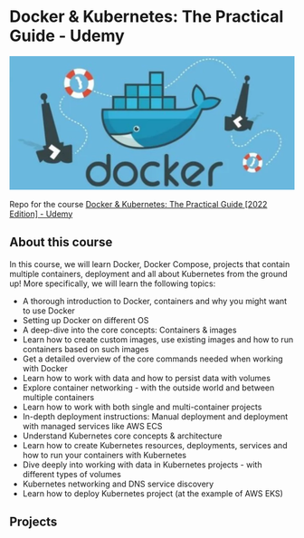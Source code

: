 # Docker & Kubernetes: The Practical Guide - Udemy
![banner](./banner.png "course banner")

Repo for the course [Docker & Kubernetes: The Practical Guide [2022 Edition] - Udemy](https://www.udemy.com/course/docker-kubernetes-the-practical-guide/)

## About this course
In this course, we will learn Docker, Docker Compose, projects that contain multiple containers, deployment and all about Kubernetes from the ground up! More specifically, we will learn the following topics:
- A thorough introduction to Docker, containers and why you might want to use Docker
- Setting up Docker on different OS
- A deep-dive into the core concepts: Containers & images
- Learn how to create custom images, use existing images and how to run containers based on such images
- Get a detailed overview of the core commands needed when working with Docker
- Learn how to work with data and how to persist data with volumes
- Explore container networking - with the outside world and between multiple containers
- Learn how to work with both single and multi-container projects
- In-depth deployment instructions: Manual deployment and deployment with managed services like AWS ECS
- Understand Kubernetes core concepts & architecture
- Learn how to create Kubernetes resources, deployments, services and how to run your containers with Kubernetes
- Dive deeply into working with data in Kubernetes projects - with different types of volumes
- Kubernetes networking and DNS service discovery
- Learn how to deploy Kubernetes project (at the example of AWS EKS)

## Projects